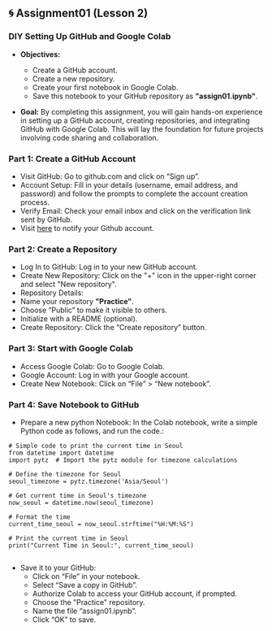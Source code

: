 ## 🌀 Assignment01 (Lesson 2)

### DIY Setting Up GitHub and Google Colab

* **Objectives:**

    * Create a GitHub account.
    * Create a new repository.
    * Create your first notebook in Google Colab.
    * Save this notebook to your GitHub repository as **"assign01.ipynb"**.

* **Goal:**
By completing this assignment, you will gain hands-on experience in setting up a GitHub account, creating repositories, and integrating GitHub with Google Colab. This will lay the foundation for future projects involving code sharing and collaboration.

### Part 1: Create a GitHub Account
* Visit GitHub: Go to github.com and click on “Sign up”.
* Account Setup: Fill in your details (username, email address, and password) and follow the prompts to complete the account creation process.
* Verify Email: Check your email inbox and click on the verification link sent by GitHub.
* Visit [here](https://docs.google.com/spreadsheets/d/1z2uYvH-foo3BZ6a4_T80TK7HOQbIJIYIUe5SWOEaGyk/edit?usp=sharing) to notify your Github account.

### Part 2: Create a Repository
* Log In to GitHub: Log in to your new GitHub account.
* Create New Repository: Click on the "+" icon in the upper-right corner and select "New repository".
* Repository Details:
* Name your repository **"Practice"**.
* Choose “Public” to make it visible to others.
* Initialize with a README (optional).
* Create Repository: Click the “Create repository” button.

### Part 3: Start with Google Colab
* Access Google Colab: Go to Google Colab.
* Google Account: Log in with your Google account.
* Create New Notebook: Click on “File” > “New notebook”.

### Part 4: Save Notebook to GitHub
* Prepare a new python Notebook: In the Colab notebook, write a simple Python code as follows, and run the code.:

```
# Simple code to print the current time in Seoul
from datetime import datetime
import pytz  # Import the pytz module for timezone calculations

# Define the timezone for Seoul
seoul_timezone = pytz.timezone('Asia/Seoul')

# Get current time in Seoul's timezone
now_seoul = datetime.now(seoul_timezone)

# Format the time
current_time_seoul = now_seoul.strftime("%H:%M:%S")

# Print the current time in Seoul
print("Current Time in Seoul:", current_time_seoul)


```

* Save it to your GitHub:
    * Click on “File” in your notebook.
    * Select “Save a copy in GitHub”.
    * Authorize Colab to access your GitHub account, if prompted.
    * Choose the "Practice" repository.
    * Name the file “assign01.ipynb”.
    * Click “OK” to save.

